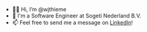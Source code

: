 - 👋🏼 Hi, I’m @wjthieme
- 👀 I'm a Software Engineer at Sogeti Nederland B.V.
- 📫 Feel free to send me a message on [LinkedIn](https://linkedin.com/in/wjthieme)!
